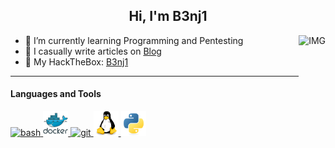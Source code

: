 <h2 align="center">Hi, I'm B3nj1</h2>
 

<img align="right" height="170rem" alt="IMG" src="https://github-readme-stats.vercel.app/api/top-langs?username=b3nj1-1&show_icons=true&locale=en&layout=compact&theme=tokyonight" />

- 🌱 I’m currently learning Programming and Pentesting
- 📝 I casually write articles on [Blog](https://blog.b3nj1.net/)
- 🎩 My HackTheBox: [B3nj1](https://app.hackthebox.eu/profile/257310)

<hr>

#### Languages and Tools
<p align="left"> <a href="https://www.gnu.org/software/bash/" target="_blank"> <img src="https://www.vectorlogo.zone/logos/gnu_bash/gnu_bash-icon.svg" alt="bash" width="40" height="40"/> </a> <a href="https://www.docker.com/" target="_blank"> <img src="https://raw.githubusercontent.com/devicons/devicon/master/icons/docker/docker-original-wordmark.svg" alt="docker" width="40" height="40"/> </a> <a href="https://git-scm.com/" target="_blank"> <img src="https://www.vectorlogo.zone/logos/git-scm/git-scm-icon.svg" alt="git" width="40" height="40"/> </a> <a href="https://www.linux.org/" target="_blank"> <img src="https://raw.githubusercontent.com/devicons/devicon/master/icons/linux/linux-original.svg" alt="linux" width="40" height="40"/> </a> <a href="https://www.python.org" target="_blank"> <img src="https://raw.githubusercontent.com/devicons/devicon/master/icons/python/python-original.svg" alt="python" width="40" height="40"/> </a> </p>


